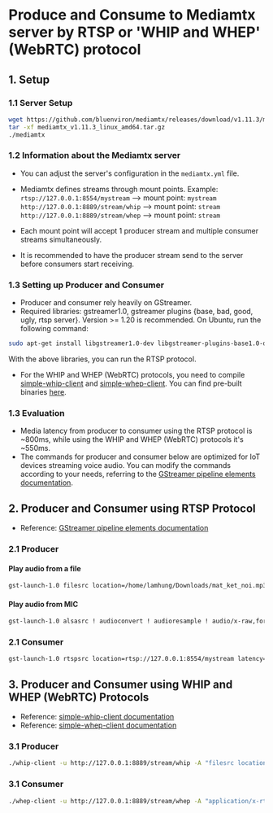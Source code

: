# Produce and Consume to Mediamtx server by RTSP or 'WHIP and WHEP' (WebRTC) protocol

## 1. Setup

### 1.1 Server Setup

```bash
wget https://github.com/bluenviron/mediamtx/releases/download/v1.11.3/mediamtx_v1.11.3_linux_amd64.tar.gz
tar -xf mediamtx_v1.11.3_linux_amd64.tar.gz
./mediamtx
```

### 1.2 Information about the Mediamtx server

- You can adjust the server's configuration in the `mediamtx.yml` file.
- Mediamtx defines streams through mount points.
  Example: `rtsp://127.0.0.1:8554/mystream`  --> mount point: `mystream`
           `http://127.0.0.1:8889/stream/whip` --> mount point: `stream`
           `http://127.0.0.1:8889/stream/whep` --> mount point: `stream`

- Each mount point will accept 1 producer stream and multiple consumer streams simultaneously.
- It is recommended to have the producer stream send to the server before consumers start receiving.

### 1.3 Setting up Producer and Consumer

- Producer and consumer rely heavily on GStreamer.
- Required libraries: gstreamer1.0, gstreamer plugins {base, bad, good, ugly, rtsp server}.  Version >= 1.20 is recommended.
  On Ubuntu, run the following command:

```bash
sudo apt-get install libgstreamer1.0-dev libgstreamer-plugins-base1.0-dev libgstreamer-plugins-bad1.0-dev gstreamer1.0-plugins-base gstreamer1.0-plugins-good gstreamer1.0-plugins-bad gstreamer1.0-plugins-ugly gstreamer1.0-libav gstreamer1.0-tools gstreamer1.0-x gstreamer1.0-alsa gstreamer1.0-gl gstreamer1.0-gtk3 gstreamer1.0-qt5 gstreamer1.0-pulseaudio gstreamer1.0-rtsp libgstrtspserver-1.0-0 gstreamer1.0-rtsp libgstrtspserver-1.0-dev alsa-utils
```
With the above libraries, you can run the RTSP protocol.

- For the WHIP and WHEP (WebRTC) protocols, you need to compile [simple-whip-client](https://github.com/meetecho/simple-whip-client.git) and [simple-whep-client](https://github.com/meetecho/simple-whep-client.git).  You can find pre-built binaries [here](./Whip_Whep_application).

### 1.3 Evaluation

- Media latency from producer to consumer using the RTSP protocol is ~800ms, while using the WHIP and WHEP (WebRTC) protocols it's ~550ms.
- The commands for producer and consumer below are optimized for IoT devices streaming voice audio.  You can modify the commands according to your needs, referring to the [GStreamer pipeline elements documentation](https://gstreamer.freedesktop.org/documentation/plugins_doc.html#).

## 2. Producer and Consumer using RTSP Protocol

- Reference: [GStreamer pipeline elements documentation](https://gstreamer.freedesktop.org/documentation/plugins_doc.html#)

### 2.1 Producer

#### Play audio from a file

```bash
gst-launch-1.0 filesrc location=/home/lamhung/Downloads/mat_ket_noi.mp3 ! decodebin ! audioconvert ! audioresample ! audio/x-raw,format=S16LE,rate=16000,channels=1 ! opusenc audio-type=voice bandwidth=wideband bitrate=16000 bitrate-type=constrained-vbr complexity=5 frame-size=20 ! rtspclientsink location=rtsp://127.0.0.1:8554/mystream
```

#### Play audio from MIC

```bash
gst-launch-1.0 alsasrc ! audioconvert ! audioresample ! audio/x-raw,format=S16LE,rate=16000,channels=1 ! opusenc audio-type=voice bandwidth=wideband bitrate=16000 bitrate-type=constrained-vbr complexity=5 frame-size=20 ! rtspclientsink location=rtsp://127.0.0.1:8554/mystream
```

### 2.1 Consumer

```bash
gst-launch-1.0 rtspsrc location=rtsp://127.0.0.1:8554/mystream latency=0 ! rtpjitterbuffer latency=400 drop-on-latency=true ! queue max-size-buffers=200 ! application/x-rtp,media=audio,encoding-name=OPUS ! rtpopusdepay ! opusdec ! autoaudiosink sync=true
```

## 3. Producer and Consumer using WHIP and WHEP (WebRTC) Protocols

- Reference: [simple-whip-client documentation](https://github.com/meetecho/simple-whip-client?tab=readme-ov-file#building-the-whip-client)
- Reference: [simple-whep-client documentation](https://github.com/meetecho/simple-whep-client?tab=readme-ov-file#building-the-whep-client)

### 3.1 Producer

```bash
./whip-client -u http://127.0.0.1:8889/stream/whip -A "filesrc location=/home/lamhung/Downloads/du_cho_tan_the.mp3 ! decodebin ! audioconvert ! audioresample ! audio/x-raw,format=S16LE,rate=16000,channels=1 ! opusenc audio-type=voice bandwidth=wideband bitrate=16000 bitrate-type=constrained-vbr complexity=5 frame-size=20 ! rtpopuspay " -V "" -n -b 0
```

### 3.1 Consumer

```bash
./whep-client -u http://127.0.0.1:8889/stream/whep -A "application/x-rtp,media=audio,encoding-name=opus,clock-rate=48000,encoding-params=(string)2,payload=111 " -n -b 200
```